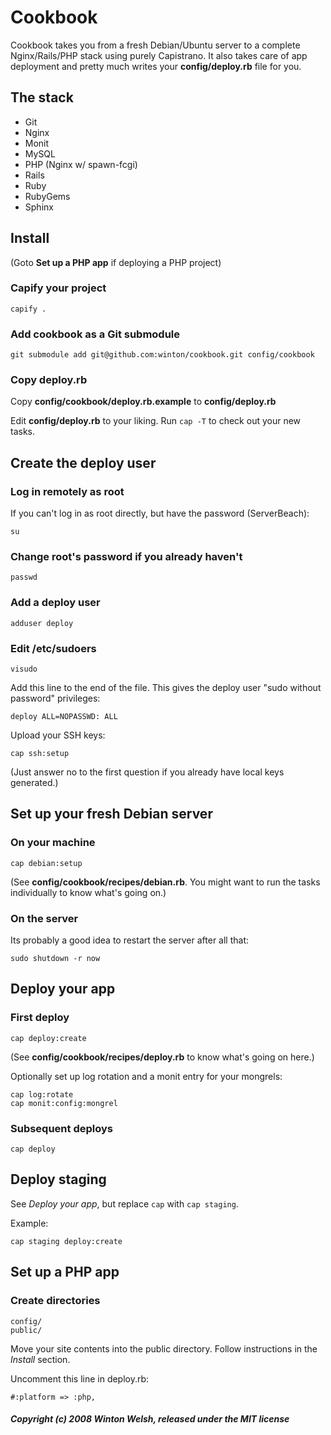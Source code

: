 Cookbook
========

Cookbook takes you from a fresh Debian/Ubuntu server to a complete Nginx/Rails/PHP stack using purely Capistrano. It also takes care of app deployment and pretty much writes your **config/deploy.rb** file for you.


The stack
---------

* Git
* Nginx
* Monit
* MySQL
* PHP (Nginx w/ spawn-fcgi)
* Rails
* Ruby
* RubyGems
* Sphinx


Install
-------

(Goto **Set up a PHP app** if deploying a PHP project)

### Capify your project

	capify .

### Add cookbook as a Git submodule

	git submodule add git@github.com:winton/cookbook.git config/cookbook

### Copy deploy.rb

Copy **config/cookbook/deploy.rb.example** to **config/deploy.rb**
	
Edit **config/deploy.rb** to your liking. Run `cap -T` to check out your new tasks.


Create the deploy user
----------------------

### Log in remotely as root

If you can't log in as root directly, but have the password (ServerBeach):

	su

### Change root's password if you already haven't

	passwd

### Add a deploy user

	adduser deploy

### Edit /etc/sudoers

	visudo

Add this line to the end of the file. This gives the deploy user "sudo without password" privileges:

	deploy ALL=NOPASSWD: ALL

Upload your SSH keys:

	cap ssh:setup
	
(Just answer no to the first question if you already have local keys generated.)


Set up your fresh Debian server
-------------------------------

### On your machine

	cap debian:setup
	
(See **config/cookbook/recipes/debian.rb**. You might want to run the tasks individually to know what's going on.)
	
### On the server

Its probably a good idea to restart the server after all that:

	sudo shutdown -r now
	

Deploy your app
---------------

### First deploy

	cap deploy:create

(See **config/cookbook/recipes/deploy.rb** to know what's going on here.)
	
Optionally set up log rotation and a monit entry for your mongrels:

	cap log:rotate
	cap monit:config:mongrel
	
### Subsequent deploys

	cap deploy


Deploy staging
--------------

See *Deploy your app*, but replace `cap` with `cap staging`.

Example:

	cap staging deploy:create


Set up a PHP app
----------------

### Create directories

	config/
	public/

Move your site contents into the public directory. Follow instructions in the *Install* section.

Uncomment this line in deploy.rb:

	#:platform => :php,


##### Copyright (c) 2008 Winton Welsh, released under the MIT license